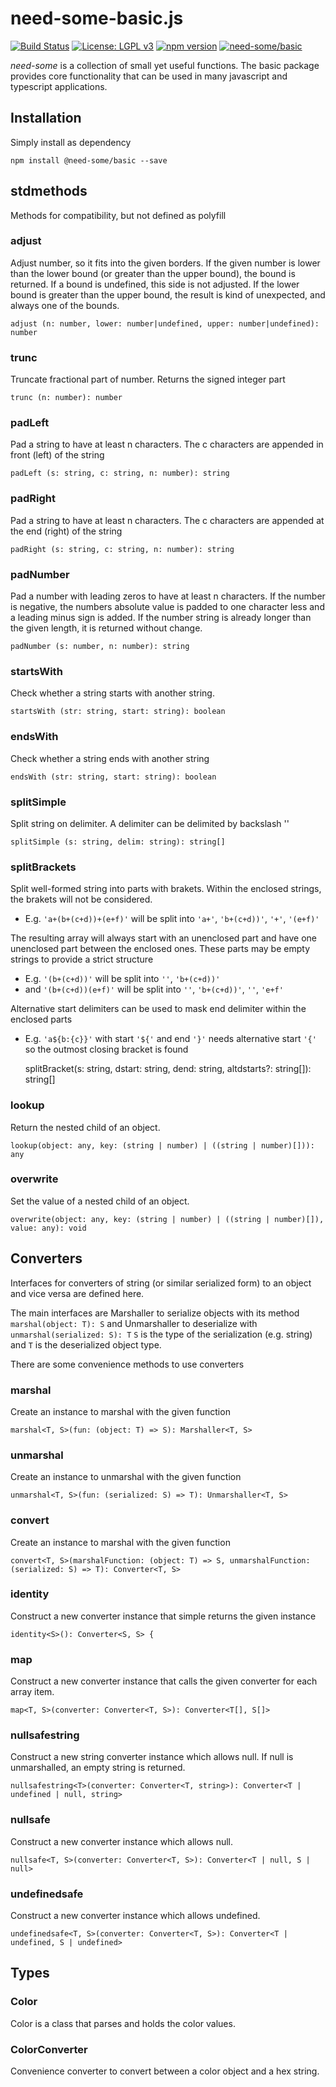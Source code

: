 # need-some-basic.js
[![Build Status](https://travis-ci.org/need-some/need-some-basic.js.svg?branch=master)](https://travis-ci.org/need-some/need-some-basic.js)
[![License: LGPL v3](https://img.shields.io/badge/License-LGPL%20v3-blue.svg)](https://www.gnu.org/licenses/lgpl-3.0)
[![npm version](https://badge.fury.io/js/%40need-some%2Fbasic.svg)](https://badge.fury.io/js/%40need-some%2Fbasic)
[![need-some/basic](https://img.shields.io/badge/need--some-basic-ff69b4.svg)](https://www.npmjs.com/org/need-some)

_need-some_ is a collection of small yet useful functions.
The basic package provides core functionality that can be used in many javascript and typescript applications.

## Installation
Simply install as dependency

	npm install @need-some/basic --save

## stdmethods
Methods for compatibility, but not defined as polyfill

### adjust
Adjust number, so it fits into the given borders. If the given number is lower than the lower bound (or greater than the upper bound), the bound is returned.
If a bound is undefined, this side is not adjusted. If the lower bound is greater than the upper bound, the result is kind of unexpected, and always one of the bounds.

	adjust (n: number, lower: number|undefined, upper: number|undefined): number

### trunc
Truncate fractional part of number. Returns the signed integer part

	trunc (n: number): number

### padLeft
Pad a string to have at least n characters. The c characters are appended in front (left) of the string

	padLeft (s: string, c: string, n: number): string

### padRight
Pad a string to have at least n characters. The c characters are appended at the end (right) of the string

	padRight (s: string, c: string, n: number): string

### padNumber
Pad a number with leading zeros to have at least n characters.
If the number is negative, the numbers absolute value is padded to one character less and a leading minus sign is added.
If the number string is already longer than the given length, it is returned without change.

	padNumber (s: number, n: number): string

### startsWith
Check whether a string starts with another string.

	startsWith (str: string, start: string): boolean

### endsWith
Check whether a string ends with another string

	endsWith (str: string, start: string): boolean

### splitSimple
Split string on delimiter. A delimiter can be delimited by backslash '\'

	splitSimple (s: string, delim: string): string[]

### splitBrackets
Split well-formed string into parts with brakets.
Within the enclosed strings, the brakets will not be considered.
 * E.g. `'a+(b+(c+d))+(e+f)'` will be split into `'a+'`, `'b+(c+d))'`, `'+'`, `'(e+f)'`

The resulting array will always start with an unenclosed part and have one unenclosed part between the enclosed ones.
These parts may be empty strings to provide a strict structure
 * E.g. `'(b+(c+d))'` will be split into `''`, `'b+(c+d))'`
 * and `'(b+(c+d))(e+f)'` will be split into `''`, `'b+(c+d))'`, `''`, `'e+f'`

Alternative start delimiters can be used to mask end delimiter within the enclosed parts
 * E.g. `'a${b:{c}}'` with start `'${'` and end `'}'` needs alternative start `'{'` so the outmost closing bracket is found


	splitBracket(s: string, dstart: string, dend: string, altdstarts?: string[]): string[]

### lookup
Return the nested child of an object.

	lookup(object: any, key: (string | number) | ((string | number)[])): any

### overwrite
Set the value of a nested child of an object.

	overwrite(object: any, key: (string | number) | ((string | number)[]), value: any): void

## Converters

Interfaces for converters of string (or similar serialized form) to an object and vice versa are defined here.

The main interfaces are 
Marshaller to serialize objects with its method `marshal(object: T): S` and Unmarshaller to deserialize with `unmarshal(serialized: S): T`
`S` is the type of the serialization (e.g. string) and `T` is the deserialized object type.

There are some convenience methods to use converters

### marshal
Create an instance to marshal with the given function

	marshal<T, S>(fun: (object: T) => S): Marshaller<T, S>

### unmarshal
Create an instance to unmarshal with the given function

	unmarshal<T, S>(fun: (serialized: S) => T): Unmarshaller<T, S>

### convert
Create an instance to marshal with the given function

	convert<T, S>(marshalFunction: (object: T) => S, unmarshalFunction: (serialized: S) => T): Converter<T, S>

### identity
Construct a new converter instance that simple returns the given instance

	identity<S>(): Converter<S, S> {

### map
Construct a new converter instance that calls the given converter for each array item.

	map<T, S>(converter: Converter<T, S>): Converter<T[], S[]>

### nullsafestring
Construct a new string converter instance which allows null. If null is unmarshalled, an empty string is returned.

	nullsafestring<T>(converter: Converter<T, string>): Converter<T | undefined | null, string>

### nullsafe
Construct a new converter instance which allows null.

	nullsafe<T, S>(converter: Converter<T, S>): Converter<T | null, S | null>

### undefinedsafe
Construct a new converter instance which allows undefined.

	undefinedsafe<T, S>(converter: Converter<T, S>): Converter<T | undefined, S | undefined>

## Types

### Color
Color is a class that parses and holds the color values.

### ColorConverter
Convenience converter to convert between a color object and a hex string.
